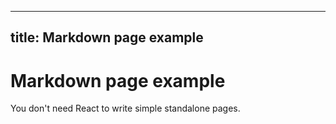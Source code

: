 ---
## title: Markdown page example

# Markdown page example

You don't need React to write simple standalone pages.
